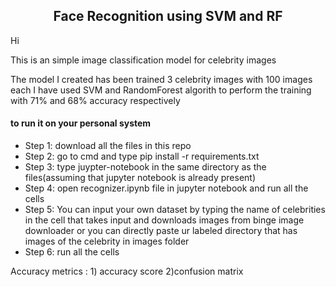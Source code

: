 <h2><center>Face Recognition using SVM and RF<center></h2>
Hi

This is an simple image classification model for celebrity images

The model I created has been trained 3 celebrity images with 100 images each
I have used SVM and RandomForest algorith to perform the training with 71% and 68% accuracy respectively


<h4>to run it on your personal system</h4>
<ul>
<li>Step 1: download all the files in this repo</li>
<li>Step 2: go to cmd and type pip install -r requirements.txt</li>
<li>Step 3: type juypter-notebook in the same directory as the files(assuming that jupyter notebook is already present)</li>
<li>Step 4: open recognizer.ipynb file in jupyter notebook and run all the cells</li>
<li>Step 5: You can input your own dataset by typing the name of celebrities in the cell that takes input and
downloads images from binge image downloader or you can directly paste ur labeled directory that has images of the celebrity in images folder</li>
<li>Step 6: run all the cells </li>
</ul>
Accuracy metrics : 1) accuracy score 2)confusion matrix



